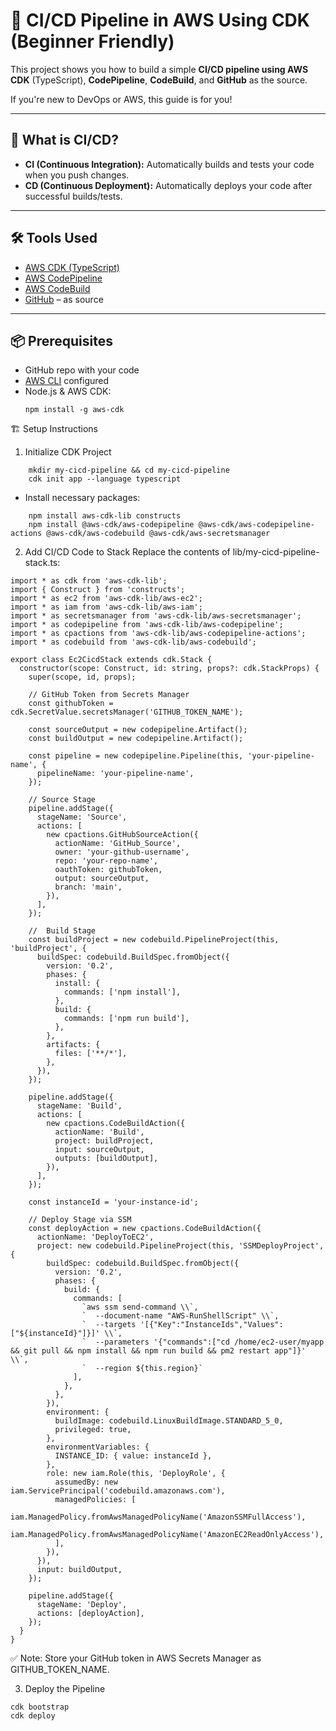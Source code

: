 <!-- This is a [Next.js](https://nextjs.org) project bootstrapped with [`create-next-app`](https://nextjs.org/docs/app/api-reference/cli/create-next-app).

## Getting Started

 
```bash
npm run dev
# or
yarn dev
# or
pnpm dev
# or
bun dev
```

Open [http://localhost:3000](http://localhost:3000) with your browser to see the result.

You can start editing the page by modifying `app/page.tsx`. The page auto-updates as you edit the file.

This project uses [`next/font`](https://nextjs.org/docs/app/building-your-application/optimizing/fonts) to automatically optimize and load [Geist](https://vercel.com/font), a new font family for Vercel.

 
To learn more about Next.js, take a look at the following resources:

- [Next.js Documentation](https://nextjs.org/docs) - learn about Next.js features and API.
- [Learn Next.js](https://nextjs.org/learn) - an interactive Next.js tutorial.

You can check out [the Next.js GitHub repository](https://github.com/vercel/next.js) - your feedback and contributions are welcome!

## Deploy on Vercel

The easiest way to deploy your Next.js app is to use the [Vercel Platform](https://vercel.com/new?utm_medium=default-template&filter=next.js&utm_source=create-next-app&utm_campaign=create-next-app-readme) from the creators of Next.js.

Check out our [Next.js deployment documentation](https://nextjs.org/docs/app/building-your-application/deploying) for more details. -->


# 🚀 CI/CD Pipeline in AWS Using CDK (Beginner Friendly)

This project shows you how to build a simple **CI/CD pipeline using AWS CDK** (TypeScript), **CodePipeline**, **CodeBuild**, and **GitHub** as the source.

If you're new to DevOps or AWS, this guide is for you!

---

## 🧠 What is CI/CD?

- **CI (Continuous Integration):** Automatically builds and tests your code when you push changes.
- **CD (Continuous Deployment):** Automatically deploys your code after successful builds/tests.

---

## 🛠️ Tools Used

- [AWS CDK (TypeScript)](https://docs.aws.amazon.com/cdk/latest/guide/home.html)
- [AWS CodePipeline](https://aws.amazon.com/codepipeline/)
- [AWS CodeBuild](https://aws.amazon.com/codebuild/)
- [GitHub](https://github.com) – as source

---

## 📦 Prerequisites

- GitHub repo with your code
- [AWS CLI](https://docs.aws.amazon.com/cli/latest/userguide/install-cliv2.html) configured
- Node.js & AWS CDK:
  ``` 
  npm install -g aws-cdk
🏗️ Setup Instructions
1. Initialize CDK Project
```
    mkdir my-cicd-pipeline && cd my-cicd-pipeline
    cdk init app --language typescript
```
- Install necessary packages:
```
    npm install aws-cdk-lib constructs
    npm install @aws-cdk/aws-codepipeline @aws-cdk/aws-codepipeline-actions @aws-cdk/aws-codebuild @aws-cdk/aws-secretsmanager
```

2. Add CI/CD Code to Stack
Replace the contents of lib/my-cicd-pipeline-stack.ts:

``` 
import * as cdk from 'aws-cdk-lib';
import { Construct } from 'constructs';
import * as ec2 from 'aws-cdk-lib/aws-ec2';
import * as iam from 'aws-cdk-lib/aws-iam';
import * as secretsmanager from 'aws-cdk-lib/aws-secretsmanager';
import * as codepipeline from 'aws-cdk-lib/aws-codepipeline';
import * as cpactions from 'aws-cdk-lib/aws-codepipeline-actions';
import * as codebuild from 'aws-cdk-lib/aws-codebuild';

export class Ec2CicdStack extends cdk.Stack {
  constructor(scope: Construct, id: string, props?: cdk.StackProps) {
    super(scope, id, props);

    // GitHub Token from Secrets Manager
    const githubToken = cdk.SecretValue.secretsManager('GITHUB_TOKEN_NAME');

    const sourceOutput = new codepipeline.Artifact();
    const buildOutput = new codepipeline.Artifact();

    const pipeline = new codepipeline.Pipeline(this, 'your-pipeline-name', {
      pipelineName: 'your-pipeline-name',
    });

    // Source Stage
    pipeline.addStage({
      stageName: 'Source',
      actions: [
        new cpactions.GitHubSourceAction({
          actionName: 'GitHub_Source',
          owner: 'your-github-username',
          repo: 'your-repo-name',
          oauthToken: githubToken,
          output: sourceOutput,
          branch: 'main',
        }),
      ],
    });

    //  Build Stage
    const buildProject = new codebuild.PipelineProject(this, 'buildProject', {
      buildSpec: codebuild.BuildSpec.fromObject({
        version: '0.2',
        phases: {
          install: {
            commands: ['npm install'],
          },
          build: {
            commands: ['npm run build'],
          },
        },
        artifacts: {
          files: ['**/*'],
        },
      }),
    });

    pipeline.addStage({
      stageName: 'Build',
      actions: [
        new cpactions.CodeBuildAction({
          actionName: 'Build',
          project: buildProject,
          input: sourceOutput,
          outputs: [buildOutput],
        }),
      ],
    });

    const instanceId = 'your-instance-id';

    // Deploy Stage via SSM
    const deployAction = new cpactions.CodeBuildAction({
      actionName: 'DeployToEC2',
      project: new codebuild.PipelineProject(this, 'SSMDeployProject', {
        buildSpec: codebuild.BuildSpec.fromObject({
          version: '0.2',
          phases: {
            build: {
              commands: [
                `aws ssm send-command \\`,
                `  --document-name "AWS-RunShellScript" \\`,
                `  --targets '[{"Key":"InstanceIds","Values":["${instanceId}"]}]' \\`,
                `  --parameters '{"commands":["cd /home/ec2-user/myapp && git pull && npm install && npm run build && pm2 restart app"]}' \\`,
                `  --region ${this.region}`
              ],
            },
          },
        }),
        environment: {
          buildImage: codebuild.LinuxBuildImage.STANDARD_5_0,
          privileged: true,
        },
        environmentVariables: {
          INSTANCE_ID: { value: instanceId },
        },
        role: new iam.Role(this, 'DeployRole', {
          assumedBy: new iam.ServicePrincipal('codebuild.amazonaws.com'),
          managedPolicies: [
            iam.ManagedPolicy.fromAwsManagedPolicyName('AmazonSSMFullAccess'),
            iam.ManagedPolicy.fromAwsManagedPolicyName('AmazonEC2ReadOnlyAccess'),
          ],
        }),
      }),
      input: buildOutput,
    });

    pipeline.addStage({
      stageName: 'Deploy',
      actions: [deployAction],
    });
  }
}

```
✅ Note: Store your GitHub token in AWS Secrets Manager as GITHUB_TOKEN_NAME.

3. Deploy the Pipeline
``` 
cdk bootstrap
cdk deploy
```
 